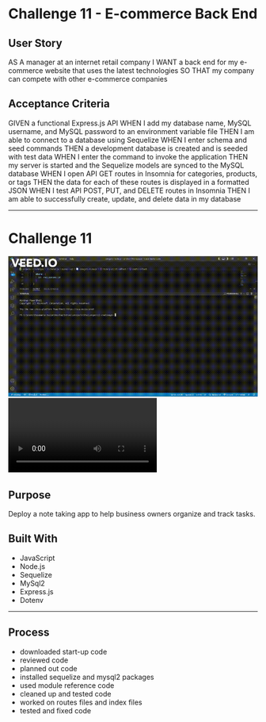 #   Challenge 11 - E-commerce Back End

##  User Story

AS A manager at an internet retail company
I WANT a back end for my e-commerce website that uses the latest technologies
SO THAT my company can compete with other e-commerce companies

## Acceptance Criteria

GIVEN a functional Express.js API
WHEN I add my database name, MySQL username, and MySQL password to an environment variable file
THEN I am able to connect to a database using Sequelize
WHEN I enter schema and seed commands
THEN a development database is created and is seeded with test data
WHEN I enter the command to invoke the application
THEN my server is started and the Sequelize models are synced to the MySQL database
WHEN I open API GET routes in Insomnia for categories, products, or tags
THEN the data for each of these routes is displayed in a formatted JSON
WHEN I test API POST, PUT, and DELETE routes in Insomnia
THEN I am able to successfully create, update, and delete data in my database

---

# Challenge 11
![GIF](dist/recording.gif)
![Video](dist/recording.mp4)

## Purpose
Deploy a note taking app to help business owners organize and track tasks.

## Built With
* JavaScript
* Node.js
* Sequelize
* MySql2
* Express.js
* Dotenv

---

## Process

* downloaded start-up code
* reviewed code
* planned out code
* installed sequelize and mysql2 packages
* used module reference code
* cleaned up and tested code
* worked on routes files and index files
* tested and fixed code